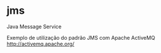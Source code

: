 # jms
Java Message Service

Exemplo de utilização do padrão JMS com Apache ActiveMQ http://activemq.apache.org/
